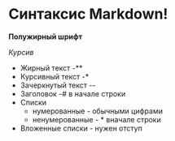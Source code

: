 # Синтаксис Markdown!
**Полужирный шрифт**

*Курсив*

* Жирный текст -**
* Курсивный текст -*
* Зачеркнутый текст --
* Заголовок -# в начале строки
* Списки
    * нумерованные - обычными цифрами
    * ненумерованные - * вначале строки
* Вложенные списки - нужен отступ
